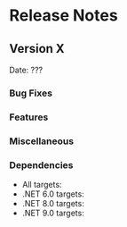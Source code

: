 # Release Notes

## Version X

Date: ???

### Bug Fixes

### Features

### Miscellaneous

### Dependencies

- All targets:
- .NET 6.0 targets:
- .NET 8.0 targets:
- .NET 9.0 targets:




